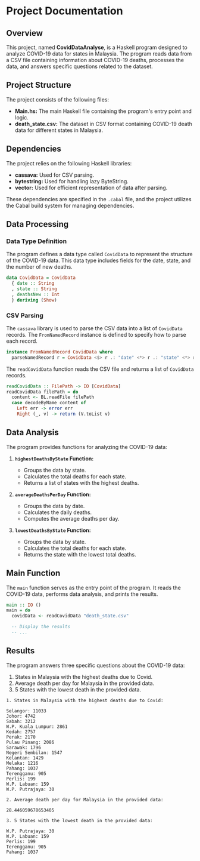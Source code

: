 
# Project Documentation

## Overview

This project, named **CovidDataAnalyse**, is a Haskell program designed to analyze COVID-19 data for states in Malaysia. The program reads data from a CSV file containing information about COVID-19 deaths, processes the data, and answers specific questions related to the dataset.

## Project Structure

The project consists of the following files:

- **Main.hs:** The main Haskell file containing the program's entry point and logic.
- **death_state.csv:** The dataset in CSV format containing COVID-19 death data for different states in Malaysia.

## Dependencies

The project relies on the following Haskell libraries:

- **cassava:** Used for CSV parsing.
- **bytestring:** Used for handling lazy ByteString.
- **vector:** Used for efficient representation of data after parsing.

These dependencies are specified in the `.cabal` file, and the project utilizes the Cabal build system for managing dependencies.

## Data Processing

### Data Type Definition

The program defines a data type called `CovidData` to represent the structure of the COVID-19 data. This data type includes fields for the date, state, and the number of new deaths.

```haskell
data CovidData = CovidData
  { date :: String
  , state :: String
  , deathsNew :: Int
  } deriving (Show)
```

### CSV Parsing

The `cassava` library is used to parse the CSV data into a list of `CovidData` records. The `FromNamedRecord` instance is defined to specify how to parse each record.

```haskell
instance FromNamedRecord CovidData where
  parseNamedRecord r = CovidData <$> r .: "date" <*> r .: "state" <*> r .: "deaths_new"
```

The `readCovidData` function reads the CSV file and returns a list of `CovidData` records.

```haskell
readCovidData :: FilePath -> IO [CovidData]
readCovidData filePath = do
  content <- BL.readFile filePath
  case decodeByName content of
    Left err -> error err
    Right (_, v) -> return (V.toList v)
```

## Data Analysis

The program provides functions for analyzing the COVID-19 data:

1. **`highestDeathsByState` Function:**
   - Groups the data by state.
   - Calculates the total deaths for each state.
   - Returns a list of states with the highest deaths.

2. **`averageDeathsPerDay` Function:**
   - Groups the data by date.
   - Calculates the daily deaths.
   - Computes the average deaths per day.

3. **`lowestDeathsByState` Function:**
   - Groups the data by state.
   - Calculates the total deaths for each state.
   - Returns the state with the lowest total deaths.

## Main Function

The `main` function serves as the entry point of the program. It reads the COVID-19 data, performs data analysis, and prints the results.

```haskell
main :: IO ()
main = do
  covidData <- readCovidData "death_state.csv"

  -- Display the results
  -- ...

```

## Results

The program answers three specific questions about the COVID-19 data:
1. States in Malaysia with the highest deaths due to Covid.
2. Average death per day for Malaysia in the provided data.
3. 5 States with the lowest death in the provided data.

```
1. States in Malaysia with the highest deaths due to Covid:
   
Selangor: 11033
Johor: 4742
Sabah: 3212
W.P. Kuala Lumpur: 2861
Kedah: 2757
Perak: 2170
Pulau Pinang: 2086
Sarawak: 1796
Negeri Sembilan: 1547
Kelantan: 1429
Melaka: 1216
Pahang: 1037
Terengganu: 905
Perlis: 199
W.P. Labuan: 159
W.P. Putrajaya: 30

2. Average death per day for Malaysia in the provided data:
   
28.446059678653405

3. 5 States with the lowest death in the provided data:
   
W.P. Putrajaya: 30
W.P. Labuan: 159
Perlis: 199
Terengganu: 905
Pahang: 1037
```
